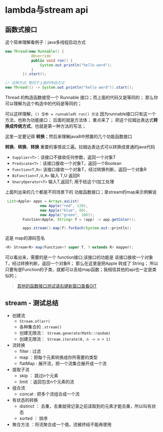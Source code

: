 # lambda与stream api

## 函数式接口

这个简单理解看例子：java多线程启动方式
```java
new Thread(new Runnable() {
            @Override
            public void run() {
                System.out.println("hello word");
            }
        }).start();

// 这种方式 等同于上面的传统方式
new Thread(() -> System.out.println("hello word")).start();
```

Thread 的构造函数接受一个 Runnable 接口；而上面的代码又是等同的；
那么你可以理解为这个构造中的代码是等同的；

可以这样理解，`() 空参 = runnable的 run() 方法` 因为runnable接口只有这一个方法，也称为功能接口； 后面的就是方法体；
重点来了； 把这个拉姆达表达式**转换成传统方式**，也就是第一种方法的写法；

这里一定要记得 **转换**；然后来理解java8中预置的几个功能函数接口

**转换**、**转换**、**转换** 重要的事情说三遍。拉姆达表达式可以转换成普通的java代码

* `Supplier<T>`：该接口不接收任何参数，返回一个对象T
* `Predicate<T>`：该接口接收一个对象T，返回一个Boolean
* `Function<T,R>`: 该接口接收一个对象T，经过转换判断，返回一个对象R
* `BiFunction<T,U,R>` 输入 T,U  返回R
* `UnaryOperator<T>` 输入T,返回T; 用于给这个t加工处理

上面列出来的几个都是不同场景下的 功能函数接口；拿stream的map来示例解说

```java
 List<Apple> apps = Arrays.asList(
                new Apple("red", 120),
                new Apple("blue", 80),
                new Apple("green", 100));
        Function<Apple, String> f = (app) -> app.getColor();

        apps.stream().map(f).forEach(System.out::println);
```

这是 map的源码签名

```java
<R> Stream<R> map(Function<? super T, ? extends R> mapper);
```

可以看出来，需要的是一个 function接口;该接口的功能是 该接口接收一个对象T，经过转换判断，返回一个对象R； 那么在这里是把Apple 转成了 String；  所以只要有是Function的子类，就都可以丢给map函数；我相信其他的api也一定是类似的；

> [其他的函数接口测试请右键新窗口查看GIT](https://github.com/zq99299/newstudy/blob/master/hp-base/src/test/java/cn/mrcode/newstudy/hpbase/_04/functioninterface/Practice.java)

## stream - 测试总结

* 创建流
    * `Stream.of(arr)`
    * 各种集合的 `.stream()`
    * 创建无限流：` Stream.generate(Math::random)`
    * 创建无限流：` Stream.iterate(0, n -> n + 1)`
* 流转换
    * filter : 过滤
    * map ：把每个元素转换成你所需要的类型
    * flatMap : 展开流，把一个流集合展开成一个流
* 提取子流
    * skip ： 跳过n个元素
    * limit ：返回包含n个元素的流
* 组合流
    * concat : 把多个流组合成一个流
* 有状态的转换
    * distinct ： 去重，去重就得记录之前读取到的元素才能去重，所以叫有状态
    * sorted ： 排序
* 聚合方法 ：将流聚合成一个值，流被终结不能再使用


